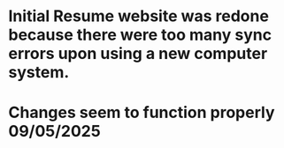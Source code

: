 # Initial Resume website was redone because there were too many sync errors upon using a new computer system.
# Changes seem to function properly 09/05/2025
